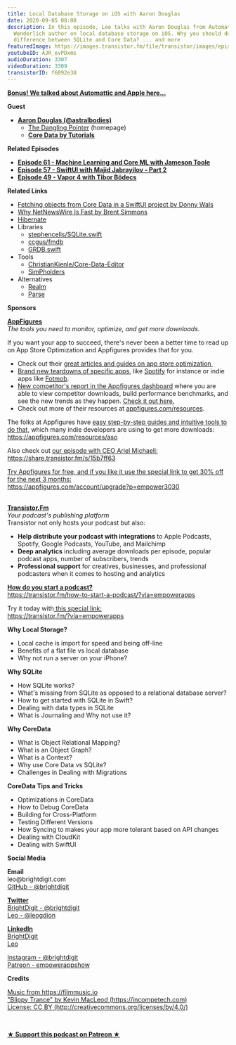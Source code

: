 ```yaml
---
title: Local Database Storage on iOS with Aaron Douglas
date: 2020-09-05 08:00
description: In this episode, Leo talks with Aaron Douglas from Automattic and Ray
  Wenderlich author on local database storage on iOS. Why you should do it? What the
  difference between SQLite and Core Data? ... and more
featuredImage: https://images.transistor.fm/file/transistor/images/episode/289487/full_1597693251-artwork.jpg
youtubeID: AJR_evPDxms
audioDuration: 3307
videoDuration: 3309
transistorID: f6092e38
---
```

<p><a href="https://www.youtube.com/watch?v=RMAczbuXgKo"><strong>Bonus! We talked about Automattic and Apple here...</strong></a></p><p><b>Guest</b></p><ul><li>
<a href="https://twitter.com/astralbodies"><strong>Aaron Douglas (@astralbodies)</strong></a><ul>
<li>
<a href="https://aaron.blog/">The Dangling Pointer</a> (homepage)</li>
<li><a href="https://store.raywenderlich.com/products/core-data-by-tutorials"><strong>Core Data by Tutorials</strong></a></li>
</ul>
</li></ul><p><b>Related Episodes</b></p><ul>
<li><a href="https://share.transistor.fm/s/14bb74b2"><strong>Episode 61 - Machine Learning and Core ML with Jameson Toole</strong></a></li>
<li><a href="https://share.transistor.fm/s/dfb18c54"><strong>Episode 57 - SwiftUI with Majid Jabrayilov - Part 2</strong></a></li>
<li><a href="https://share.transistor.fm/s/17f05dbf"><strong>Episode 49 - Vapor 4 with Tibor Bödecs</strong></a></li>
</ul><p><b>Related Links</b></p><ul>
<li><a href="https://www.donnywals.com/fetching-objects-from-core-data-in-a-swiftui-project/">Fetching objects from Core Data in a SwiftUI project by Donny Wals</a></li>
<li><a href="https://inessential.com/2020/05/18/why_netnewswire_is_fast">Why NetNewsWire Is Fast by Brent Simmons</a></li>
<li><a href="https://hibernate.org/">Hibernate</a></li>
<li>Libraries<ul>
<li><a href="https://github.com/stephencelis/SQLite.swift">stephencelis/SQLite.swift</a></li>
<li><a href="https://github.com/ccgus/fmdb">ccgus/fmdb</a></li>
<li>
<a href="https://github.com/groue/GRDB.swift">GRDB.swift</a> </li>
</ul>
</li>
<li>Tools<ul>
<li><a href="https://github.com/ChristianKienle/Core-Data-Editor">ChristianKienle/Core-Data-Editor</a></li>
<li><a href="https://simpholders.com">SimPholders</a></li>
</ul>
</li>
<li>Alternatives<ul>
<li>
<a href="https://realm.io/">Realm</a> </li>
<li><a href="https://parseplatform.org/">Parse</a></li>
</ul>
</li>
</ul><p><b>Sponsors</b></p><p><a href="https://appfigures.com/account/upgrade?p=empower3030"><strong>AppFigures</strong></a><strong><br></strong><em>The tools you need to monitor, optimize, and get more downloads.</em><strong></strong></p><p>If you want your app to succeed, there's never been a better time to read up on App Store Optimization and Appfigures provides that for you. </p><ul>
<li>Check out their <a href="https://appfigures.com/resources">great articles and guides on app store optimization </a>
</li>
<li>
<a href="https://appfigures.com/resources/tagged/aso-teardown">Brand new teardowns of specific apps</a>, like <a href="https://appfigures.com/resources/aso/optimization-teardown-spotify">Spotify</a> for instance or indie apps like <a href="https://appfigures.com/resources/aso/aso-teardown-fotmob">Fotmob</a>.</li>
<li>
<a href="https://appfigures.com/reports/competitors?utm_source=empowerapps">New competitor's report in the Appfigures dashboard</a> where you are able to view competitor downloads, build performance benchmarks, and see the new trends as they happen. <a href="https://appfigures.com/reports/competitors?utm_source=empowerapps">Check it out here.</a>
</li>
<li>Check out more of their resources at <a href="http://appfigures.com/resources">appfigures.com/resources</a>.</li>
</ul><p>The folks at Appfigures have <a href="https://appfigures.com/resources/aso">easy step-by-step guides and intuitive tools to do that</a>, which many indie developers are using to get more downloads:<br><a href="https://appfigures.com/resources/aso">https://appfigures.com/resources/aso</a></p><p>Also check out <a href="https://share.transistor.fm/s/15b7ff63">our episode with CEO Ariel Michaeli:<br>https://share.transistor.fm/s/15b7ff63</a></p><p><a href="https://appfigures.com/account/upgrade?p=empower3030">Try Appfigures for free, and if you like it use the special link to get 30% off for the next 3 months:</a><a href="https://www.linode.com/?r=97e09acbd5d304d87dadef749491d245e71c74e7"><br></a><a href="https://appfigures.com/account/upgrade?p=empower3030">https://appfigures.com/account/upgrade?p=empower3030</a></p><p><br><a href="https://transistor.fm/?via=empowerapps"><strong>Transistor.Fm</strong></a><br><em>Your podcast's publishing platform<br></em>Transistor not only hosts your podcast but also:</p><ul>
<li>
<strong>Help distribute your podcast with integrations</strong> to Apple Podcasts, Spotify, Google Podcasts, YouTube, and Mailchimp</li>
<li>
<strong>Deep analytics</strong> including average downloads per episode, popular podcast apps, number of subscribers, trends</li>
<li>
<strong>Professional support</strong> for creatives, businesses, and professional podcasters when it comes to hosting and analytics</li>
</ul><p><a href="https://transistor.fm/how-to-start-a-podcast/?via=empowerapps"><strong>How do you start a podcast?</strong></a><br><a href="https://transistor.fm/how-to-start-a-podcast/?via=empowerapps">https://transistor.fm/how-to-start-a-podcast/?via=empowerapps</a></p><p>Try it today with<a href="https://transistor.fm/?via=empowerapps"> this special link:</a><br><a href="https://transistor.fm/?via=empowerapps">https://transistor.fm/?via=empowerapps</a></p><p><b>Why Local Storage?</b></p><ul>
<li>Local cache is import for speed and being off-line</li>
<li>Benefits of a flat file vs local database</li>
<li>Why not run a server on your iPhone?</li>
</ul><p><b>Why SQLite</b></p><ul>
<li>How SQLite works?</li>
<li>What's missing from SQLite as opposed to a relational database server?</li>
<li>How to get started with SQLite in Swift?</li>
<li>Dealing with data types in SQLite</li>
<li>What is Journaling and Why not use it?</li>
</ul><p><b>Why CoreData</b></p><ul>
<li>What is Object Relational Mapping?</li>
<li>What is an Object Graph?</li>
<li>What is a Context?</li>
<li>Why use Core Data vs SQLite?</li>
<li>Challenges in Dealing with Migrations</li>
</ul><p><b>CoreData Tips and Tricks</b></p><ul>
<li>Optimizations in CoreData</li>
<li>How to Debug CoreData</li>
<li>Building for Cross-Platform</li>
<li>Testing Different Versions</li>
<li>How Syncing to makes your app more tolerant based on API changes</li>
<li>Dealing with CloudKit</li>
<li>Dealing with SwiftUI</li>
</ul><p><b>Social Media</b></p><p><strong>Email</strong><br>leo@brightdigit.com<br><a href="https://github.com/brightdigit">GitHub - @brightdigit</a></p><p><a href="https://twitter.com/brightdigit"><strong>Twitter </strong><br>BrightDigit - @brightdigit</a><br><a href="https://twitter.com/leogdion">Leo - @leogdion</a></p><p><a href="https://www.linkedin.com/company/bright-digit"><strong>LinkedIn</strong><br>BrightDigit</a><br><a href="https://www.linkedin.com/in/leogdion/">Leo</a></p><p><a href="https://www.instagram.com/brightdigit/">Instagram - @brightdigit</a><br><a href="https://www.patreon.com/empowerappsshow">Patreon - empowerappshow</a></p><p><b>Credits</b></p><p><a href="https://filmmusic.io/">Music from https://filmmusic.io</a><br><a href="https://incompetech.com/">"Blippy Trance" by Kevin MacLeod (https://incompetech.com)</a><br><a href="http://creativecommons.org/licenses/by/4.0/">License: CC BY (http://creativecommons.org/licenses/by/4.0/)</a></p><p><br></p><p><strong><a href="https://www.patreon.com/empowerappsshow" rel="payment" title="★ Support this podcast on Patreon ★">★ Support this podcast on Patreon ★</a></strong></p>
      